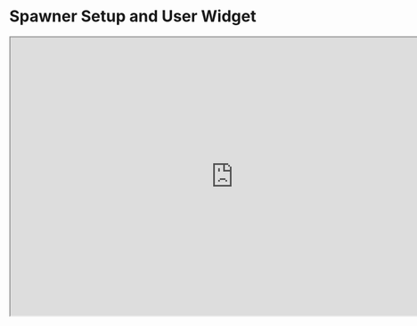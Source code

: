# Spawner Setup and User Widget

<p><iframe title="YouTube video player" src="https://www.youtube.com/embed/o-J9-kiV9Os?si=JskEjiBBDoYLjxCh" width="800" height="500" allowfullscreen="allowfullscreen" allow="accelerometer; autoplay; clipboard-write; encrypted-media; gyroscope; picture-in-picture; web-share"></iframe></p>